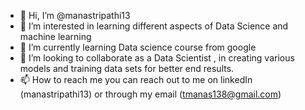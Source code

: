 - 👋 Hi, I’m @manastripathi13
- 👀 I’m interested in learning different aspects of Data Science and machine learning
- 🌱 I’m currently learning Data science course from google
- 💞️ I’m looking to collaborate as a Data Scientist , in creating various models and training data sets for better end results.
- 📫 How to reach me you can reach out to me on linkedIn (manastripathi13) or through my email (tmanas138@gmail.com)

<!---
manastripathi13/manastripathi13 is a ✨ special ✨ repository because its `README.md` (this file) appears on your GitHub profile.
You can click the Preview link to take a look at your changes.
--->
